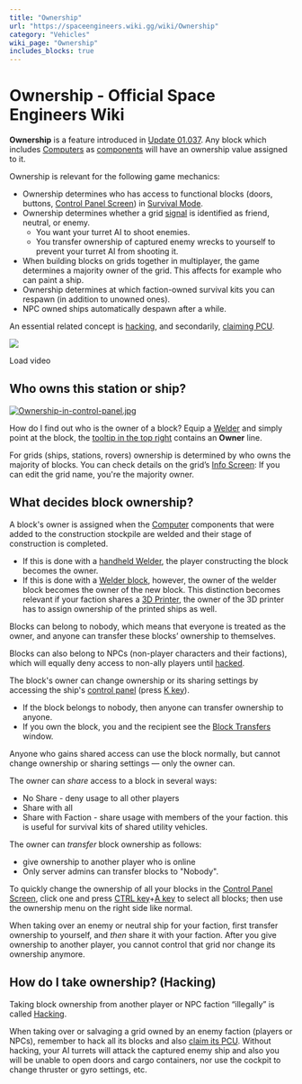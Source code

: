 ```yaml
---
title: "Ownership"
url: "https://spaceengineers.wiki.gg/wiki/Ownership"
category: "Vehicles"
wiki_page: "Ownership"
includes_blocks: true
---
```


# Ownership - Official Space Engineers Wiki

**Ownership** is a feature introduced in [Update 01.037](https://spaceengineers.wiki.gg/wiki/Version/01.037 "Version/01.037"). Any block which includes [Computers](https://spaceengineers.wiki.gg/wiki/Computer "Computer") as [components](https://spaceengineers.wiki.gg/wiki/Component "Component") will have an ownership value assigned to it.

Ownership is relevant for the following game mechanics:

*   Ownership determines who has access to functional blocks (doors, buttons, [Control Panel Screen](https://spaceengineers.wiki.gg/wiki/Control_Panel_Screen "Control Panel Screen")) in [Survival Mode](https://spaceengineers.wiki.gg/wiki/Survival_Mode "Survival Mode").
*   Ownership determines whether a grid [signal](https://spaceengineers.wiki.gg/wiki/Signal "Signal") is identified as friend, neutral, or enemy.
    *   You want your turret AI to shoot enemies.
    *   You transfer ownership of captured enemy wrecks to yourself to prevent your turret AI from shooting it.
*   When building blocks on grids together in multiplayer, the game determines a majority owner of the grid. This affects for example who can paint a ship.
*   Ownership determines at which faction-owned survival kits you can respawn (in addition to unowned ones).
*   NPC owned ships automatically despawn after a while.

An essential related concept is [hacking](https://spaceengineers.wiki.gg/wiki/Hacking "Hacking"), and secondarily, [claiming PCU](https://spaceengineers.wiki.gg/wiki/Claim_NPC_Ship "Claim NPC Ship").

![](https://i.ytimg.com/vi/Kjv62h_BVs0/hqdefault.jpg)

Load video

## Who owns this station or ship?

[![Ownership-in-control-panel.jpg](https://spaceengineers.wiki.gg/images/thumb/Ownership-in-control-panel.jpg/320px-Ownership-in-control-panel.jpg?fee718)](https://spaceengineers.wiki.gg/wiki/File:Ownership-in-control-panel.jpg)

How do I find out who is the owner of a block? Equip a [Welder](https://spaceengineers.wiki.gg/wiki/Welder_\(Tool\) "Welder (Tool)") and simply point at the block, the [tooltip in the top right](https://spaceengineers.wiki.gg/wiki/HUD "HUD") contains an **Owner** line.

For grids (ships, stations, rovers) ownership is determined by who owns the majority of blocks. You can check details on the grid’s [Info Screen](https://spaceengineers.wiki.gg/wiki/Info_Screen "Info Screen"): If you can edit the grid name, you're the majority owner.

## What decides block ownership?

A block's owner is assigned when the [Computer](https://spaceengineers.wiki.gg/wiki/Computer "Computer") components that were added to the construction stockpile are welded and their stage of construction is completed.

*   If this is done with a [handheld Welder](https://spaceengineers.wiki.gg/wiki/Welder_\(Item\) "Welder (Item)"), the player constructing the block becomes the owner.
*   If this is done with a [Welder block](https://spaceengineers.wiki.gg/wiki/Welder_\(Block\) "Welder (Block)"), however, the owner of the welder block becomes the owner of the new block. This distinction becomes relevant if your faction shares a [3D Printer](https://spaceengineers.wiki.gg/wiki/3D_Printer "3D Printer"), the owner of the 3D printer has to assign ownership of the printed ships as well.

Blocks can belong to nobody, which means that everyone is treated as the owner, and anyone can transfer these blocks’ ownership to themselves.

Blocks can also belong to NPCs (non-player characters and their factions), which will equally deny access to non-ally players until [hacked](https://spaceengineers.wiki.gg/wiki/Hacking "Hacking").

The block's owner can change ownership or its sharing settings by accessing the ship's [control panel](https://spaceengineers.wiki.gg/wiki/Control_Panel_Screen "Control Panel Screen") (press [K key](https://spaceengineers.wiki.gg/wiki/Key_Bindings "Key Bindings")).

*   If the block belongs to nobody, then anyone can transfer ownership to anyone.
*   If you own the block, you and the recipient see the [Block Transfers](https://spaceengineers.wiki.gg/wiki/Block_Transfers "Block Transfers") window.

Anyone who gains shared access can use the block normally, but cannot change ownership or sharing settings — only the owner can.

The owner can _share_ access to a block in several ways:

*   No Share - deny usage to all other players
*   Share with all
*   Share with Faction - share usage with members of the your faction. this is useful for survival kits of shared utility vehicles.

The owner can _transfer_ block ownership as follows:

*   give ownership to another player who is online
*   Only server admins can transfer blocks to "Nobody".

To quickly change the ownership of all your blocks in the [Control Panel Screen](https://spaceengineers.wiki.gg/wiki/Control_Panel_Screen "Control Panel Screen"), click one and press [CTRL key](https://spaceengineers.wiki.gg/wiki/Key_Bindings "Key Bindings")+[A key](https://spaceengineers.wiki.gg/wiki/Key_Bindings "Key Bindings") to select all blocks; then use the ownership menu on the right side like normal.

When taking over an enemy or neutral ship for your faction, first transfer ownership to yourself, and _then_ share it with your faction. After you give ownership to another player, you cannot control that grid nor change its ownership anymore.

## How do I take ownership? (Hacking)

Taking block ownership from another player or NPC faction “illegally” is called [Hacking](https://spaceengineers.wiki.gg/wiki/Hacking "Hacking").

When taking over or salvaging a grid owned by an enemy faction (players or NPCs), remember to hack all its blocks and also [claim its PCU](https://spaceengineers.wiki.gg/wiki/Claim_NPC_Ship "Claim NPC Ship"). Without hacking, your AI turrets will attack the captured enemy ship and also you will be unable to open doors and cargo containers, nor use the cockpit to change thruster or gyro settings, etc.
